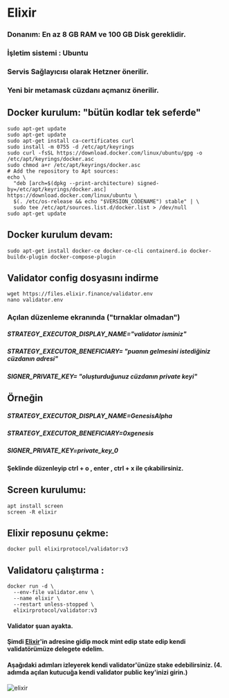 # Elixir

### Donanım: En az 8 GB RAM ve 100 GB Disk gereklidir.
### İşletim sistemi : Ubuntu
### Servis Sağlayıcısı olarak Hetzner önerilir.
### Yeni bir metamask cüzdanı açmanız önerilir.

 

## Docker kurulum: "bütün kodlar tek seferde"

    sudo apt-get update
    sudo apt-get update
    sudo apt-get install ca-certificates curl
    sudo install -m 0755 -d /etc/apt/keyrings
    sudo curl -fsSL https://download.docker.com/linux/ubuntu/gpg -o /etc/apt/keyrings/docker.asc
    sudo chmod a+r /etc/apt/keyrings/docker.asc
    # Add the repository to Apt sources:
    echo \
      "deb [arch=$(dpkg --print-architecture) signed-by=/etc/apt/keyrings/docker.asc] https://download.docker.com/linux/ubuntu \
      $(. /etc/os-release && echo "$VERSION_CODENAME") stable" | \
      sudo tee /etc/apt/sources.list.d/docker.list > /dev/null
    sudo apt-get update

## Docker kurulum devam:

    sudo apt-get install docker-ce docker-ce-cli containerd.io docker-buildx-plugin docker-compose-plugin

## Validator config dosyasını indirme 
    wget https://files.elixir.finance/validator.env
    nano validator.env

### Açılan düzenleme ekranında ("tırnaklar olmadan")

##### STRATEGY_EXECUTOR_DISPLAY_NAME="validator isminiz"
##### STRATEGY_EXECUTOR_BENEFICIARY= "puanın gelmesini istediğiniz cüzdanın adresi"
##### SIGNER_PRIVATE_KEY= "oluşturduğunuz cüzdanın private keyi"

## Örneğin
##### STRATEGY_EXECUTOR_DISPLAY_NAME=GenesisAlpha
##### STRATEGY_EXECUTOR_BENEFICIARY=0xgenesis
##### SIGNER_PRIVATE_KEY=private_key_0

####  Şeklinde düzenleyip ctrl + o , enter , ctrl + x ile çıkabilirsiniz.

## Screen kurulumu:
    
    apt install screen
    screen -R elixir

## Elixir reposunu çekme:
    docker pull elixirprotocol/validator:v3

## Validatoru çalıştırma :
    docker run -d \
      --env-file validator.env \
      --name elixir \
      --restart unless-stopped \
      elixirprotocol/validator:v3

#### Validator şuan ayakta.

#### Şimdi [Elixir](https://testnet-3.elixir.xyz/)'in adresine gidip mock mint edip state edip kendi validatörümüze delegete edelim.

####  Aşağıdaki adımları izleyerek kendi validator'ünüze stake edebilirsiniz. (4. adımda açılan kutucuğa kendi validator public key'inizi girin.)
![elixir](https://github.com/user-attachments/assets/2f1b0f76-c09d-4c05-97a9-49b23faf0e1e)



